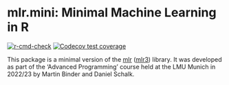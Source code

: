
<!-- README.md is generated from README.Rmd. Please edit that file -->

# mlr.mini: Minimal Machine Learning in R

<!-- badges: start -->

[![r-cmd-check](https://github.com/fstermann/mlr-mini/actions/workflows/r-cmd-check.yaml/badge.svg)](https://github.com/fstermann/mlr-mini/actions/workflows/r-cmd-check.yaml)
[![Codecov test
coverage](https://codecov.io/gh/fstermann/mlr-mini/branch/main/graph/badge.svg)](https://app.codecov.io/gh/fstermann/mlr-mini?branch=main)
<!-- badges: end -->

This package is a minimal version of the
[mlr](https://github.com/mlr-org/mlr)
([mlr3](https://github.com/mlr-org/mlr3)) library. It was developed as
part of the ‘Advanced Programming’ course held at the LMU Munich in
2022/23 by Martin Binder and Daniel Schalk.
